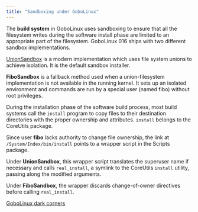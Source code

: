 ```yaml
---
title: "Sandboxing under GoboLinux"
---
```


The **build system** in GoboLinux uses sandboxing to ensure that all the
filesystem writes during the software install phase are limited to an
appropriate part of the filesystem. GoboLinux 016 ships with two different
sandbox implementations.

[UnionSandbox](/Commands/UnionSandbox/) is a modern implementation which uses
file system unions to achieve isolation. It is the default sandbox installer.

**FiboSandbox** is a fallback method used when a union-filesystem implementation
is not available in the running kernel. It sets up an isolated environment and
commands are run by a special user (named fibo) without root privileges.

During the installation phase of the software build process, most build systems
call the `install` program to copy files to their destination directories with
the proper ownership and attributes. `install` belongs to the CoreUtils package.

Since user **fibo** lacks authority to change file ownership, the link at
`/System/Index/bin/install` points to a wrapper script in the Scripts package.

Under **UnionSandbox**, this wrapper script translates the superuser name if
necessary and calls `real_install`, a symlink to the CoreUtils `install`
utility, passing along the modified arguments.

Under **FiboSandbox**, the wrapper discards change-of-owner directives before
calling `real_install`.

[GoboLinux dark corners](/Overview/GoboLinux-dark-corners/)
